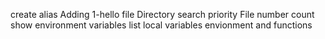 create alias
Adding 1-hello file
Directory search priority
File number count
show environment variables
list local variables envionment and functions
